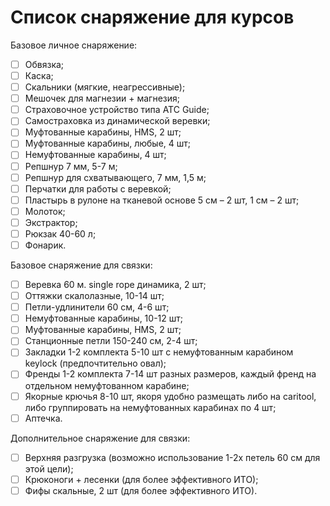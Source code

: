 # Список снаряжение для курсов

Базовое личное снаряжение:

- [ ]  Обвязка;
- [ ]  Каска;
- [ ]  Скальники (мягкие, неагрессивные);
- [ ]  Мешочек для магнезии + магнезия;
- [ ]  Страховочное устройство типа ATC Guide;
- [ ]  Самостраховка из динамической веревки;
- [ ]  Муфтованные карабины, HMS, 2 шт;
- [ ]  Муфтованные карабины, любые, 4 шт;
- [ ]  Немуфтованные карабины, 4 шт;
- [ ]  Репшнур 7 мм, 5-7 м;
- [ ]  Репшнур для схватывающего, 7 мм, 1,5 м;
- [ ]  Перчатки для работы с веревкой;
- [ ]  Пластырь в рулоне на тканевой основе 5 см – 2 шт, 1 см – 2 шт;
- [ ]  Молоток;
- [ ]  Экстрактор;
- [ ]  Рюкзак 40-60 л;
- [ ]  Фонарик.

Базовое снаряжение для связки: 

- [ ]  Веревка 60 м. single rope динамика, 2 шт;
- [ ]  Оттяжки скалолазные, 10-14 шт;
- [ ]  Петли-удлинители 60 см, 4-6 шт;
- [ ]  Немуфтованные карабины, 10-12 шт;
- [ ]  Муфтованные карабины, HMS, 2 шт;
- [ ]  Станционные петли 150-240 см, 2-4 шт;
- [ ]  Закладки 1-2 комплекта 5-10 шт с немуфтованным карабином keylock (предпочтительно овал);
- [ ]  Френды 1-2 комплекта 7-14 шт разных размеров, каждый френд на отдельном немуфтованном карабине;
- [ ]  Якорные крючья 8-10 шт, якоря удобно размещать либо на caritool, либо группировать на немуфтованных карабинах по 4 шт;
- [ ]  Аптечка.

Дополнительное снаряжение для связки:

- [ ]  Верхняя разгрузка (возможно использование 1-2х петель 60 см для этой цели);
- [ ]  Крюконоги + лесенки (для более эффективного ИТО);
- [ ]  Фифы скальные, 2 шт (для более эффективного ИТО).
